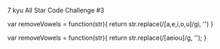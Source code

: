 7 kyu
All Star Code Challenge #3

var removeVowels = function(str){
return str.replace(/[a,e,i,o,u]/gi, '')
}


var removeVowels = function(str){
return str.replace(/[aeiou]/g, '');
}

